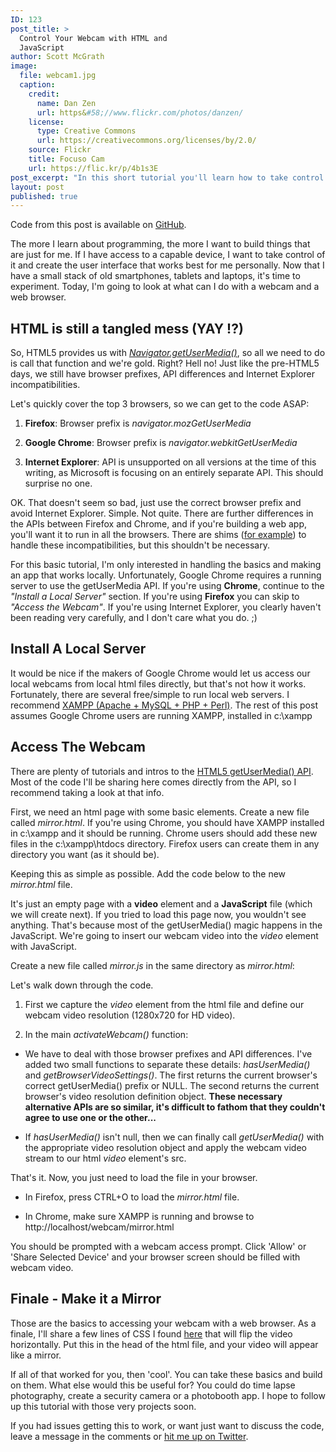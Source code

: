 ```yaml
---
ID: 123
post_title: >
  Control Your Webcam with HTML and
  JavaScript
author: Scott McGrath
image:
  file: webcam1.jpg
  caption:
    credit:
      name: Dan Zen
      url: https&#58;//www.flickr.com/photos/danzen/
    license:
      type: Creative Commons
      url: https://creativecommons.org/licenses/by/2.0/
    source: Flickr
    title: Focuso Cam
    url: https://flic.kr/p/4b1s3E
post_excerpt: "In this short tutorial you'll learn how to take control of your computer's web cam, using HTML and JavaScript."
layout: post
published: true
---
```

Code from this post is available on [GitHub][1].

The more I learn about programming, the more I want to build things that are just for me. If I have access to a capable device, I want to take control of it and create the user interface that works best for me personally. Now that I have a small stack of old smartphones, tablets and laptops, it's time to experiment. Today, I'm going to look at what can I do with a webcam and a web browser.

## HTML is still a tangled mess (YAY !?)

So, HTML5 provides us with *[Navigator.getUserMedia()][2]*, so all we need to do is call that function and we're gold. Right? Hell no! Just like the pre-HTML5 days, we still have browser prefixes, API differences and Internet Explorer incompatibilities.

Let's quickly cover the top 3 browsers, so we can get to the code ASAP:

1.  **Firefox**: Browser prefix is *navigator.mozGetUserMedia*

2.  **Google Chrome**: Browser prefix is *navigator.webkitGetUserMedia*

3.  **Internet Explorer**: API is unsupported on all versions at the time of this writing, as Microsoft is focusing on an entirely separate API. This should surprise no one.

OK. That doesn't seem so bad, just use the correct browser prefix and avoid Internet Explorer. Simple. Not quite. There are further differences in the APIs between Firefox and Chrome, and if you're building a web app, you'll want it to run in all the browsers. There are shims ([for example][3]) to handle these incompatibilities, but this shouldn't be necessary.

For this basic tutorial, I'm only interested in handling the basics and making an app that works locally. Unfortunately, Google Chrome requires a running server to use the getUserMedia API. If you're using **Chrome**, continue to the *"Install a Local Server"* section. If you're using **Firefox** you can skip to *"Access the Webcam"*. If you're using Internet Explorer, you clearly haven't been reading very carefully, and I don't care what you do. ;)

## Install A Local Server

It would be nice if the makers of Google Chrome would let us access our local webcams from local html files directly, but that's not how it works. Fortunately, there are several free/simple to run local web servers. I recommend [XAMPP (Apache + MySQL + PHP + Perl)][4]. The rest of this post assumes Google Chrome users are running XAMPP, installed in c:\xampp

## Access The Webcam

There are plenty of tutorials and intros to the [HTML5 getUserMedia() API][5]. Most of the code I'll be sharing here comes directly from the API, so I recommend taking a look at that info.

First, we need an html page with some basic elements. Create a new file called *mirror.html*. If you're using Chrome, you should have XAMPP installed in c:\xampp and it should be running. Chrome users should add these new files in the c:\xampp\htdocs directory. Firefox users can create them in any directory you want (as it should be).

Keeping this as simple as possible. Add the code below to the new *mirror.html* file.

<script src="https://gist.github.com/scrawlon/ff7afd87f81edb0ce004.js?file=mirror.html"></script>

It's just an empty page with a **video** element and a **JavaScript** file (which we will create next). If you tried to load this page now, you wouldn't see anything. That's because most of the getUserMedia() magic happens in the JavaScript. We're going to insert our webcam video into the *video* element with JavaScript.

Create a new file called *mirror.js* in the same directory as *mirror.html*:

<script src="https://gist.github.com/scrawlon/ff7afd87f81edb0ce004.js?file=mirror.js"></script>

Let's walk down through the code.

1.  First we capture the *video* element from the html file and define our webcam video resolution (1280x720 for HD video).

2.  In the main *activateWebcam()* function:

*   We have to deal with those browser prefixes and API differences. I've added two small functions to separate these details: *hasUserMedia()* and *getBrowserVideoSettings()*. The first returns the current browser's correct getUserMedia() prefix or NULL. The second returns the current browser's video resolution definition object. **These necessary alternative APIs are so similar, it's difficult to fathom that they couldn't agree to use one or the other...**

*   If *hasUserMedia()* isn't null, then we can finally call *getUserMedia()* with the appropriate video resolution object and apply the webcam video stream to our html *video* element's src.

That's it. Now, you just need to load the file in your browser.

*   In Firefox, press CTRL+O to load the *mirror.html* file.

*   In Chrome, make sure XAMPP is running and browse to http://localhost/webcam/mirror.html

You should be prompted with a webcam access prompt. Click 'Allow' or 'Share Selected Device' and your browser screen should be filled with webcam video.

## Finale - Make it a Mirror

Those are the basics to accessing your webcam with a web browser. As a finale, I'll share a few lines of CSS I found [here][6] that will flip the video horizontally. Put this in the head of the html file, and your video will appear like a mirror.

<script src="https://gist.github.com/scrawlon/ff7afd87f81edb0ce004.js?file=mirror.html.extra"></script>

If all of that worked for you, then 'cool'. You can take these basics and build on them. What else would this be useful for? You could do time lapse photography, create a security camera or a photobooth app. I hope to follow up this tutorial with those very projects soon.

If you had issues getting this to work, or want just want to discuss the code, leave a message in the comments or [hit me up on Twitter][7].

 [1]: https://gist.github.com/scrawlon/ff7afd87f81edb0ce004
 [2]: https://developer.mozilla.org/en-US/docs/Web/API/Navigator/getUserMedia
 [3]: https://github.com/addyosmani/getUserMedia.js/
 [4]: https://www.apachefriends.org/index.html
 [5]: http://www.html5rocks.com/en/tutorials/getusermedia/intro/
 [6]: http://christianheilmann.com/2013/07/19/flipping-the-image-when-accessing-the-laptop-camera-with-getusermedia/
 [7]: https://twitter.com/scrawlon
